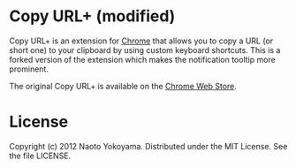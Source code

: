 # Copy URL+ (modified)

Copy URL+ is an extension for [Chrome][] that allows you to copy a URL (or short one) to your clipboard by using custom keyboard shortcuts. This is a forked version of the extension which makes the notification tooltip more prominent.

The original Copy URL+ is available on the [Chrome Web Store][].

[Chrome]: https://www.google.com/chrome
    "Chrome Browser"
[Chrome Web Store]: https://chrome.google.com/webstore/detail/copy-url%2B/capojgaalppngkaagaobmigigcgnidmn
    "Chrome Web Store - Copy URL+"

# License

Copyright (c) 2012 Naoto Yokoyama.
Distributed under the MIT License.
See the file LICENSE.
